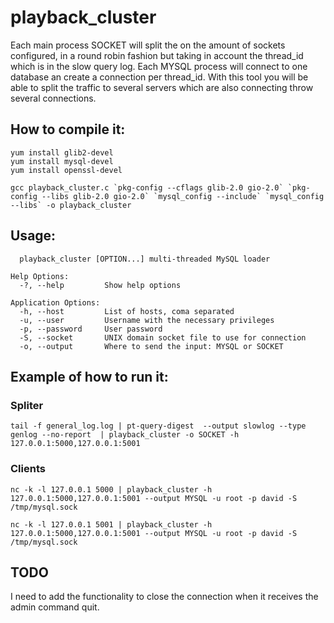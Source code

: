 # playback_cluster
Each main process SOCKET will split the on the amount of sockets configured, in a round robin fashion but taking in account the thread_id which is in the slow query log. Each MYSQL process will connect to one database an create a connection per thread_id. 
With this tool you will be able to split the traffic to several servers which are also connecting throw several connections. 

## How to compile it:
```
yum install glib2-devel
yum install mysql-devel
yum install openssl-devel

gcc playback_cluster.c `pkg-config --cflags glib-2.0 gio-2.0` `pkg-config --libs glib-2.0 gio-2.0` `mysql_config --include` `mysql_config --libs` -o playback_cluster
```

## Usage:
```
  playback_cluster [OPTION...] multi-threaded MySQL loader

Help Options:
  -?, --help         Show help options

Application Options:
  -h, --host         List of hosts, coma separated
  -u, --user         Username with the necessary privileges
  -p, --password     User password
  -S, --socket       UNIX domain socket file to use for connection
  -o, --output       Where to send the input: MYSQL or SOCKET
  ```
  
## Example of how to run it:

### Spliter 
```
tail -f general_log.log | pt-query-digest  --output slowlog --type genlog --no-report  | playback_cluster -o SOCKET -h 127.0.0.1:5000,127.0.0.1:5001
```
### Clients
```
nc -k -l 127.0.0.1 5000 | playback_cluster -h 127.0.0.1:5000,127.0.0.1:5001 --output MYSQL -u root -p david -S /tmp/mysql.sock
```
```
nc -k -l 127.0.0.1 5001 | playback_cluster -h 127.0.0.1:5000,127.0.0.1:5001 --output MYSQL -u root -p david -S /tmp/mysql.sock
```

## TODO
I need to add the functionality to close the connection when it receives the admin command quit. 

